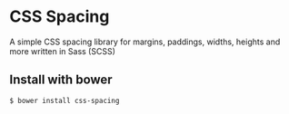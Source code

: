 # CSS Spacing
A simple CSS spacing library for margins, paddings, widths, heights and more written in Sass (SCSS)

## Install with bower
``` shell
$ bower install css-spacing
```



